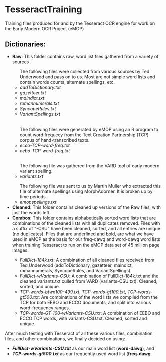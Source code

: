 <h1>TesseractTraining</h1>

<p>Training files produced for and by the Tesseract OCR engine for work on the Early Modern OCR Project (eMOP)</p>


<h2>Dictionaries:</h2>
<ul>
<li><b>Raw</b>: This folder contains raw, word list files gathered from a variety of sources</li>
<ul>
The following files were collected from various sources by Ted Underwood and pass on to us. Most are not simple word lists and contain words counts, alternate spellings, etc.
<li><i>addToDictionary.txt</i></li>
<li><i>gazetteer.txt</i></li>
<li><i>maindict.txt</i></li>
<li><i>romannumerals.txt</i></li>
<li><i>SyncopeRules.txt</i></li>
<li><i>VariantSpellings.txt</i></li>
</ul>
<br />

<ul>
The following files were generated by eMOP using an R program to count word frequecy from the Text Creation Partnership (TCP) corpus of hand-transcribed texts.
<li><i>ecco-TCP-word-freq.txt</i></li>
<li><i>eebo-TCP-word-freq.txt</i></li>
</ul>
<br />

<ul>
The following file was gathered from the VARD tool of early modern variant spelling.
<li><i>variants.txt</i></li>
</ul>

<ul>
The following file was sent to us by Martin Muller who extracted this file of alternate spellings using MorphAdorner. It is broken up by time periods.
<li><i>emopspellings.txt</i></li>
</ul>

<li><b>Cleaned</b>: This folder contains cleaned up versions of the Raw files, with just the words left.</li>

<li><b>Combos</b>: This folder contains alphabetically sorted word lists that are combinations of the cleaned lists with all duplicates removed. Files with a suffix of "-CSU" have been cleaned, sorted, and all entries are unique (no duplicates). Files that are underlined and bold, are what we have used in eMOP as the basis for our freq-dawg and word-dawg word lists when training Tesseract to run on the eMOP data set of 45 million page images.</li>
<ul>
<li><i>FullDict-184k.txt</i>: A combination of all cleaned files received from Ted Underwood (addToDictionary, gazetteer, maindict, romannumerals, SyncopeRules, and VariantSpellings).</li>
<li><i>FullDict-wVariants-CSU</i>: A combination of FullDict-184k.txt and the cleaned variants.txt culled from VARD (variants-CSU.txt). Cleaned, sorted, and unique.</li>
<li><i>TCP-words-btwn100-499.txt</i>, <i>TCP-words-gt100.txt</i>, <i>TCP-words-gt500.txt</i>: Are combinations of the word lists we compiled from the TCP for both EEBO and ECCO documents, and split into various word-frequency ranges.</li>
<li><i>TCP-words-GT-100-wVariants-CSU.txt</i>: A combination of EEBO and ECCO TCP words, with variants-CSU.txt. Cleaned, sorted and unique.</li>
</ul>

</ul>

<p>After much testing with Tesseract of all these various files, combination files, and other combinations, we finally decided on using:
<ul>
<li><b><i>FullDict-wVariants-CSU.txt</i></b> as our main word list (<b>word-dawg</b>), and </li>
<li><b><i>TCP-words-gt500.txt</i></b> as our frequently used word list (<b>freq-dawg</b>.</li>
</ul>
</p>
